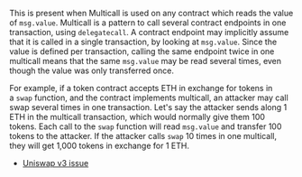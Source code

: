This is present when Multicall is used on any contract which reads the value of `msg.value`. Multicall is a pattern to call several contract endpoints in one transaction, using `delegatecall`. A contract endpoint may implicitly assume that it is called in a single transaction, by looking at `msg.value`. Since the value is defined per transaction, calling the same endpoint twice in one multicall means that the same `msg.value` may be read several times, even though the value was only transferred once.

For example, if a token contract accepts ETH in exchange for tokens in a `swap` function, and the contract implements multicall, an attacker may call swap several times in one transaction. Let's say the attacker sends along 1 ETH in the multicall transaction, which would normally give them 100 tokens. Each call to the `swap` function will read `msg.value` and transfer 100 tokens to the attacker. If the attacker calls `swap` 10 times in one multicall, they will get 1,000 tokens in exchange for 1 ETH.

- [Uniswap v3 issue](https://github.com/Uniswap/v3-periphery/issues/52)
